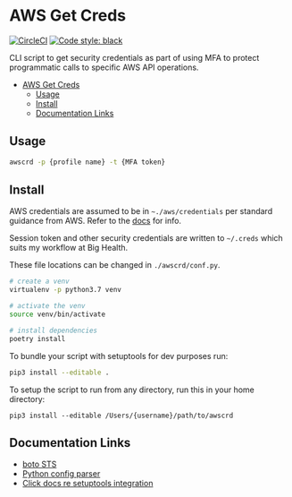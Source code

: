 # AWS Get Creds

[![CircleCI](https://circleci.com/gh/sam-atkins/awscrd-cli.svg?style=svg)](https://circleci.com/gh/sam-atkins/awscrd-cli)
<a href="https://github.com/ambv/black"><img alt="Code style: black" src="https://img.shields.io/badge/code%20style-black-000000.svg"></a>

CLI script to get security credentials as part of using MFA to protect programmatic calls to specific AWS API operations.

- [AWS Get Creds](#aws-get-creds)
  - [Usage](#usage)
  - [Install](#install)
  - [Documentation Links](#documentation-links)

## Usage

```bash
awscrd -p {profile name} -t {MFA token}
```

## Install

AWS credentials are assumed to be in `~./aws/credentials` per standard guidance from AWS. Refer to the [docs](https://docs.aws.amazon.com/cli/latest/userguide/cli-configure-files.html) for info.

Session token and other security credentials are written to `~/.creds` which suits my workflow at Big Health.

These file locations can be changed in `./awscrd/conf.py`.

```bash
# create a venv
virtualenv -p python3.7 venv

# activate the venv
source venv/bin/activate

# install dependencies
poetry install
```

To bundle your script with setuptools for dev purposes run:

```bash
pip3 install --editable .
```

To setup the script to run from any directory, run this in your home directory:

```
pip3 install --editable /Users/{username}/path/to/awscrd
```

## Documentation Links

- [boto STS](https://boto3.amazonaws.com/v1/documentation/api/latest/reference/services/sts.html#STS.Client.get_session_token)
- [Python config parser](https://docs.python.org/3/library/configparser.html)
- [Click docs re setuptools integration](https://click.palletsprojects.com/en/7.x/setuptools/#setuptools-integration)
